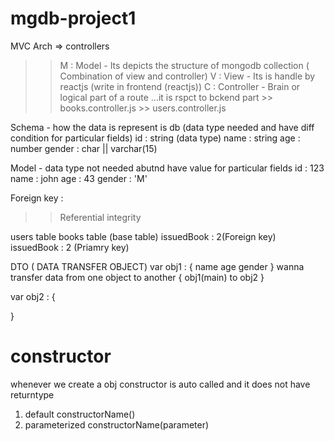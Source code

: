 # mgdb-project1


MVC  Arch => controllers
>> M : Model - Its depicts the structure of mongodb collection  ( Combination of view and controller) 
>> V : View - Its is handle by reactjs (write in frontend (reactjs))
>> C : Controller - Brain or logical part of a route ...it is rspct to bckend part
            >> books.controller.js
            >> users.controller.js

Schema - how the data is represent is db (data type needed and have diff condition for particular fields)
    id : string (data type)
    name  : string
    age : number
    gender : char || varchar(15)

Model - data type not needed abutnd have value for particular fields
    id : 123
    name  : john
    age : 43
    gender : 'M'


Foreign key :
>> Referential integrity

users table                                  books table  (base table)
issuedBook : 2(Foreign key)                issuedBook : 2 (Priamry key)

DTO ( DATA TRANSFER OBJECT)
var obj1  : {
    name 
    age
    gender
}
wanna transfer data from one object to another  { obj1(main) to obj2 }

var obj2 : {

}

# constructor 
whenever we create a obj constructor is auto called and it does not have returntype
1. default constructorName()
2. parameterized constructorName(parameter)